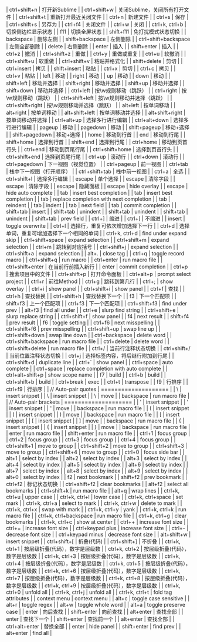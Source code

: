 

# 

| ctrl+shift+n           | 打开新Sublime                            |
| ctrl+shift+w           | 关闭Sublime，关闭所有打开文件            |
| ctrl+shift+t           | 重新打开最近关闭文件                     |
| ctrl+n                 | 新建文件                                 |
| ctrl+s                 | 保存                                     |
| ctrl+shift+s           | 另存为                                   |
| ctrl+f4                | 关闭文件                                 |
| ctrl+w                 | 关闭                                     |
| ctrl+k, ctrl+b         | 切换侧边栏显示状态                       |
| f11                    | 切换全屏状态                             |
| shift+f11              | 免打扰模式状态切换                       |
| backspace              | 删除左侧                                 |
| shift+backspace        | 左侧删除                                 |
| ctrl+shift+backspace   | 左侧全部删除                             |
| delete                 | 右侧删除                                 |
| enter                  | 插入                                     |
| shift+enter            | 插入                                     |
| ctrl+z                 | 撤消                                     |
| ctrl+shift+z           | 重做                                     |
| ctrl+y                 | 重做或重复                               |
| ctrl+u                 | 软撤消                                   |
| ctrl+shift+u           | 软重做                                   |
| ctrl+shift+v           | 粘贴并格式化                             |
| shift+delete           | 剪切                                     |
| ctrl+insert            | 拷贝                                     |
| shift+insert           | 粘贴                                     |
| ctrl+x                 | 剪切                                     |
| ctrl+c                 | 拷贝                                     |
| ctrl+v                 | 粘贴                                     |
| left                   | 移动                                     |
| right                  | 移动                                     |
| up                     | 移动                                     |
| down                   | 移动                                     |
| shift+left             | 移动并选择                               |
| shift+right            | 移动并选择                               |
| shift+up               | 移动并选择                               |
| shift+down             | 移动并选择                               |
| ctrl+left              | 按\w规则移动（跳跃）                     |
| ctrl+right             | 按\w规则移动（跳跃）                     |
| ctrl+shift+left        | 按\w规则移动并选择（跳跃）               |
| ctrl+shift+right       | 按\w规则移动并选择（跳跃）               |
| alt+left               | 按单词移动                               |
| alt+right              | 按单词移动                               |
| alt+shift+left         | 按单词移动并选择                         |
| alt+shift+right        | 按单词移动并选择                         |
| ctrl+alt+up            | 选择多行进行编辑                         |
| ctrl+alt+down          | 选择多行进行编辑                         |
| pageup                 | 移动                                     |
| pagedown               | 移动                                     |
| shift+pageup           | 移动+选择                                |
| shift+pagedown         | 移动+选择                                |
| home                   | 移动到行首                               |
| end                    | 移动到行尾                               |
| shift+home             | 选择到行首                               |
| shift+end              | 选择到行尾                               |
| ctrl+home              | 移动到页首行头                           |
| ctrl+end               | 移动到页尾行尾                           |
| ctrl+shift+home        | 选择到页首行头                           |
| ctrl+shift+end         | 选择到页尾行尾                           |
| ctrl+up                | 滚动行                                   |
| ctrl+down              | 滚动行                                   |
| ctrl+pagedown          | 下一视图（视觉位置）                     |
| ctrl+pageup            | 前一视图                                 |
| ctrl+tab               | 栈中下一视图（打开顺序）                 |
| ctrl+shift+tab         | 栈中前一视图                             |
| ctrl+a                 | 全选                                     |
| ctrl+shift+l           | 选择多行编辑                             |
| escape                 | 单个选择                                 |
| escape                 | 清除字段                                 |
| escape                 | 清除字段                                 |
| escape                 | 隐藏面板                                 |
| escape                 | hide overlay                             |
| escape                 | hide auto complete                       |
| tab                    | insert best completion                   |
| tab                    | insert best completion                   |
| tab                    | replace completion with next completion  |
| tab                    | reindent                                 |
| tab                    | indent                                   |
| tab                    | next field                               |
| tab                    | commit completion                        |
| shift+tab              | insert                                   |
| shift+tab              | unindent                                 |
| shift+tab              | unindent                                 |
| shift+tab              | unindent                                 |
| shift+tab              | prev field                               |
| ctrl+]                 | 缩进                                     |
| ctrl+[                 | 不缩进                                   |
| insert                 | toggle overwrite                         |
| ctrl+l                 | 选择行，重复可依次增加选择下一行         |
| ctrl+d                 | 选择单词，重复可增加选择下一个相同的单词 |
| ctrl+k, ctrl+d         | find under expand skip                   |
| ctrl+shift+space       | expand selection                         |
| ctrl+shift+m           | expand selection                         |
| ctrl+m                 | 跳转到对应括号                           |
| ctrl+shift+j           | expand selection                         |
| ctrl+shift+a           | expand selection                         |
| alt+.                  | close tag                                |
| ctrl+q                 | toggle record macro                      |
| ctrl+shift+q           | run macro                                |
| ctrl+enter             | run macro file                           |
| ctrl+shift+enter       | 在当前行前插入新行                       |
| enter                  | commit completion                        |
| ctrl+p                 | 搜索项目中的文件                         |
| ctrl+shift+p           | 打开命令面板                             |
| ctrl+alt+p             | prompt select project                    |
| ctrl+r                 | 前往Method                               |
| ctrl+g                 | 跳转到第几行                             |
| ctrl+;                 | show overlay                             |
| ctrl+i                 | show panel                               |
| ctrl+shift+i           | show panel                               |
| ctrl+f                 | 查找                                     |
| ctrl+h                 | 查找替换                                 |
| ctrl+shift+h           | 查找替换下一个                           |
| f3                     | 下一个匹配项                             |
| shift+f3               | 上一个匹配项                             |
| ctrl+f3                | 下一个匹配项                             |
| ctrl+shift+f3          | find under prev                          |
| alt+f3                 | find all under                           |
| ctrl+e                 | slurp find string                        |
| ctrl+shift+e           | slurp replace string                     |
| ctrl+shift+f           | show panel                               |
| f4                     | next result                              |
| shift+f4               | prev result                              |
| f6                     | toggle setting                           |
| ctrl+f6                | next misspelling                         |
| ctrl+shift+f6          | prev misspelling                         |
| ctrl+shift+up          | swap line up                             |
| ctrl+shift+down        | swap line down                           |
| ctrl+backspace         | delete word                              |
| ctrl+shift+backspace   | run macro file                           |
| ctrl+delete            | delete word                              |
| ctrl+shift+delete      | run macro file                           |
| ctrl+/                 | 当前行注释状态切换                       |
| ctrl+shift+/           | 当前位置注释状态切换                     |
| ctrl+j                 | 选择标签内容，将后继行附加到行尾         |
| ctrl+shift+d           | duplicate line                           |
| ctrl+`                 | show panel                               |
| ctrl+space             | auto complete                            |
| ctrl+space             | replace completion with auto complete    |
| ctrl+alt+shift+p       | show scope name                          |
| f7                     | build                                    |
| ctrl+b                 | build                                    |
| ctrl+shift+b           | build                                    |
| ctrl+break             | exec                                     |
| ctrl+t                 | transpose                                |
| f9                     | 行排序                                   |
| ctrl+f9                | 行排序                                   |
| // Auto-pair quotes    | ====================                     |
| \                      | insert snippet                           |
| \                      | insert snippet                           |
| \                      | move                                     |
| backspace              | run macro file                           |
| // Auto-pair brackets  | ====================                     |
| '                      | insert snippet                           |
| '                      | insert snippet                           |
| '                      | move                                     |
| backspace              | run macro file                           |
| (                      | insert snippet                           |
| (                      | insert snippet                           |
| )                      | move                                     |
| backspace              | run macro file                           |
| [                      | insert snippet                           |
| [                      | insert snippet                           |
| ]                      | move                                     |
| backspace              | run macro file                           |
| {                      | insert snippet                           |
| {                      | insert snippet                           |
| }                      | move                                     |
| backspace              | run macro file                           |
| enter                  | run macro file                           |
| shift+enter            | run macro file                           |
| ctrl+1                 | focus group                              |
| ctrl+2                 | focus group                              |
| ctrl+3                 | focus group                              |
| ctrl+4                 | focus group                              |
| ctrl+shift+1           | move to group                            |
| ctrl+shift+2           | move to group                            |
| ctrl+shift+3           | move to group                            |
| ctrl+shift+4           | move to group                            |
| ctrl+0                 | focus side bar                           |
| alt+1                  | select by index                          |
| alt+2                  | select by index                          |
| alt+3                  | select by index                          |
| alt+4                  | select by index                          |
| alt+5                  | select by index                          |
| alt+6                  | select by index                          |
| alt+7                  | select by index                          |
| alt+8                  | select by index                          |
| alt+9                  | select by index                          |
| alt+0                  | select by index                          |
| f2                     | next bookmark                            |
| shift+f2               | prev bookmark                            |
| ctrl+f2                | 标记状态切换                             |
| ctrl+shift+f2          | clear bookmarks                          |
| alt+f2                 | select all bookmarks                     |
| ctrl+shift+k           | run macro file                           |
| alt+q                  | wrap lines                               |
| ctrl+k, ctrl+u         | upper case                               |
| ctrl+k, ctrl+l         | lower case                               |
| ctrl+k, ctrl+space     | set mark                                 |
| ctrl+k, ctrl+a         | select to mark                           |
| ctrl+k, ctrl+w         | delete to mark                           |
| ctrl+k, ctrl+x         | swap with mark                           |
| ctrl+k, ctrl+y         | yank                                     |
| ctrl+k, ctrl+k         | run macro file                           |
| ctrl+k, ctrl+backspace | run macro file                           |
| ctrl+k, ctrl+g         | clear bookmarks                          |
| ctrl+k, ctrl+c         | show at center                           |
| ctrl++                 | increase font size                       |
| ctrl+=                 | increase font size                       |
| ctrl+keypad plus       | increase font size                       |
| ctrl+-                 | decrease font size                       |
| ctrl+keypad minus      | decrease font size                       |
| alt+shift+w            | insert snippet                           |
| ctrl+shift+[           | 折叠(代码)                               |
| ctrl+shift+]           | 不折叠                                   |
| ctrl+k, ctrl+1         | 按层级折叠(代码），数字是层级数          |
| ctrl+k, ctrl+2         | 按层级折叠(代码），数字是层级数          |
| ctrl+k, ctrl+3         | 按层级折叠(代码），数字是层级数          |
| ctrl+k, ctrl+4         | 按层级折叠(代码），数字是层级数          |
| ctrl+k, ctrl+5         | 按层级折叠(代码），数字是层级数          |
| ctrl+k, ctrl+6         | 按层级折叠(代码），数字是层级数          |
| ctrl+k, ctrl+7         | 按层级折叠(代码），数字是层级数          |
| ctrl+k, ctrl+8         | 按层级折叠(代码），数字是层级数          |
| ctrl+k, ctrl+9         | 按层级折叠(代码），数字是层级数          |
| ctrl+k, ctrl+0         | unfold all                               |
| ctrl+k, ctrl+j         | unfold all                               |
| ctrl+k, ctrl+t         | fold tag attributes                      |
| context menu           | context menu                             |
| alt+c                  | toggle case sensitive                    |
| alt+r                  | toggle regex                             |
| alt+w                  | toggle whole word                        |
| alt+a                  | toggle preserve case                     |
| enter                  | 向后查找                                 |
| shift+enter            | 向前查找                                 |
| alt+enter              | 查找全部                                 |
| enter                  | 查找下一个                               |
| shift+enter            | 查找前一个                               |
| alt+enter              | 查找全部                                 |
| ctrl+alt+enter         | 替换全部                                 |
| enter                  | hide panel                               |
| shift+enter            | find prev                                |
| alt+enter              | find all                                 |

